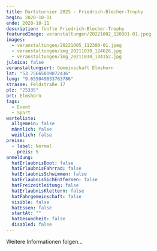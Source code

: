 ```yaml
---
title: Dartsturnier 2025 - Friedrich-Blecher-Trophy
begin: 2020-10-11
ende: 2020-10-11
description: fünfte Friedrich-Blecher-Trophy
featuredImage: veranstaltungen/20221002_120301-01.jpeg
images:
  - veranstaltungen/20221005_112300-01.jpeg
  - veranstaltungen/img_20211030_124626.jpg
  - veranstaltungen/img_20211030_134152.jpg
juleica: false
veranstaltungsort: Gemeinschaft Elmshorn
lat: "53.75665019072436"
long: "9.655049033763786"
strasse: Feldstraße 17
plz: "25335"
ort: Elmshorn
tags:
  - Event
  - Sport
warteliste:
  allgemein: false
  männlich: false
  weiblich: false
preise:
  - label: Normal
    preis: 5
anmeldung:
  hatErlaubnisBoot: false
  hatErlaubnisFahrrad: false
  hatErlaubnisSchwimmen: false
  hatErlaubnisSichEntfernen: false
  hatFreizeitleitung: false
  hatErlaubnisKlettern: false
  hatFahrgemeinschaft: false
  visible: false
  hatEssen: false
  startAt: ""
  hatGesundheit: false
  disabled: false
---
```

Weitere Informationen folgen...

